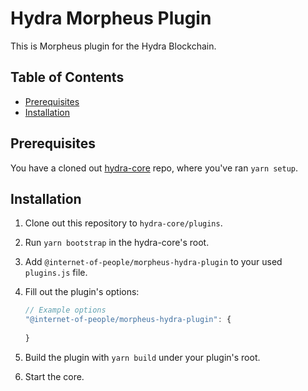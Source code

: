 # Hydra Morpheus Plugin

This is Morpheus plugin for the Hydra Blockchain.

## Table of Contents <!-- omit in toc -->

- [Prerequisites](#prerequisites)
- [Installation](#installation)

## Prerequisites

You have a cloned out [hydra-core](https://github.com/Internet-of-People/hydra-core)
repo, where you've ran `yarn setup`.

## Installation

1. Clone out this repository to `hydra-core/plugins`.
2. Run `yarn bootstrap` in the hydra-core's root.
3. Add `@internet-of-people/morpheus-hydra-plugin` to your used `plugins.js` file.
4. Fill out the plugin's options:

    ```javascript
    // Example options
    "@internet-of-people/morpheus-hydra-plugin": {
      
    }
    ```

5. Build the plugin with `yarn build` under your plugin's root.
6. Start the core.